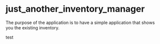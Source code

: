 # just_another_inventory_manager
The purpose of the application is to have a simple application that shows you the existing inventory.

test

